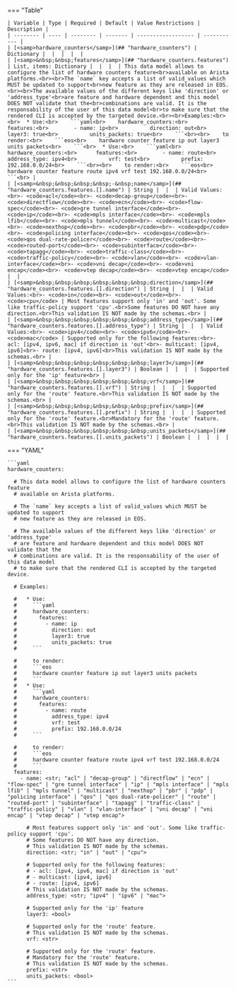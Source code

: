 <!--
  ~ Copyright (c) 2023-2024 Arista Networks, Inc.
  ~ Use of this source code is governed by the Apache License 2.0
  ~ that can be found in the LICENSE file.
  -->
=== "Table"

    | Variable | Type | Required | Default | Value Restrictions | Description |
    | -------- | ---- | -------- | ------- | ------------------ | ----------- |
    | [<samp>hardware_counters</samp>](## "hardware_counters") | Dictionary |  |  |  |  |
    | [<samp>&nbsp;&nbsp;features</samp>](## "hardware_counters.features") | List, items: Dictionary |  |  |  | This data model allows to configure the list of hardware counters feature<br>available on Arista platforms.<br><br>The `name` key accepts a list of valid_values which MUST be updated to support<br>new feature as they are released in EOS.<br><br>The available values of the different keys like 'direction' or 'address_type'<br>are feature and hardware dependent and this model DOES NOT validate that the<br>combinations are valid. It is the responsability of the user of this data model<br>to make sure that the rendered CLI is accepted by the targeted device.<br><br>Examples:<br><br>  * Use:<br>    ```yaml<br>    hardware_counters:<br>      features:<br>        - name: ip<br>          direction: out<br>          layer3: true<br>          units_packets: true<br>    ```<br><br>    to render:<br>    ```eos<br>    hardware counter feature ip out layer3 units packets<br>    ```<br>  * Use:<br>    ```yaml<br>    hardware_counters:<br>      features:<br>        - name: route<br>          address_type: ipv4<br>          vrf: test<br>          prefix: 192.168.0.0/24<br>    ```<br><br>    to render:<br>    ```eos<br>    hardware counter feature route ipv4 vrf test 192.168.0.0/24<br>    ```<br> |
    | [<samp>&nbsp;&nbsp;&nbsp;&nbsp;-&nbsp;name</samp>](## "hardware_counters.features.[].name") | String |  |  | Valid Values:<br>- <code>acl</code><br>- <code>decap-group</code><br>- <code>directflow</code><br>- <code>ecn</code><br>- <code>flow-spec</code><br>- <code>gre tunnel interface</code><br>- <code>ip</code><br>- <code>mpls interface</code><br>- <code>mpls lfib</code><br>- <code>mpls tunnel</code><br>- <code>multicast</code><br>- <code>nexthop</code><br>- <code>pbr</code><br>- <code>pdp</code><br>- <code>policing interface</code><br>- <code>qos</code><br>- <code>qos dual-rate-policer</code><br>- <code>route</code><br>- <code>routed-port</code><br>- <code>subinterface</code><br>- <code>tapagg</code><br>- <code>traffic-class</code><br>- <code>traffic-policy</code><br>- <code>vlan</code><br>- <code>vlan-interface</code><br>- <code>vni decap</code><br>- <code>vni encap</code><br>- <code>vtep decap</code><br>- <code>vtep encap</code> |  |
    | [<samp>&nbsp;&nbsp;&nbsp;&nbsp;&nbsp;&nbsp;direction</samp>](## "hardware_counters.features.[].direction") | String |  |  | Valid Values:<br>- <code>in</code><br>- <code>out</code><br>- <code>cpu</code> | Most features support only 'in' and 'out'. Some like traffic-policy support 'cpu'.<br>Some features DO NOT have any direction.<br>This validation IS NOT made by the schemas.<br> |
    | [<samp>&nbsp;&nbsp;&nbsp;&nbsp;&nbsp;&nbsp;address_type</samp>](## "hardware_counters.features.[].address_type") | String |  |  | Valid Values:<br>- <code>ipv4</code><br>- <code>ipv6</code><br>- <code>mac</code> | Supported only for the following features:<br>- acl: [ipv4, ipv6, mac] if direction is 'out'<br>- multicast: [ipv4, ipv6]<br>- route: [ipv4, ipv6]<br>This validation IS NOT made by the schemas.<br> |
    | [<samp>&nbsp;&nbsp;&nbsp;&nbsp;&nbsp;&nbsp;layer3</samp>](## "hardware_counters.features.[].layer3") | Boolean |  |  |  | Supported only for the 'ip' feature<br> |
    | [<samp>&nbsp;&nbsp;&nbsp;&nbsp;&nbsp;&nbsp;vrf</samp>](## "hardware_counters.features.[].vrf") | String |  |  |  | Supported only for the 'route' feature.<br>This validation IS NOT made by the schemas.<br> |
    | [<samp>&nbsp;&nbsp;&nbsp;&nbsp;&nbsp;&nbsp;prefix</samp>](## "hardware_counters.features.[].prefix") | String |  |  |  | Supported only for the 'route' feature.<br>Mandatory for the 'route' feature.<br>This validation IS NOT made by the schemas.<br> |
    | [<samp>&nbsp;&nbsp;&nbsp;&nbsp;&nbsp;&nbsp;units_packets</samp>](## "hardware_counters.features.[].units_packets") | Boolean |  |  |  |  |

=== "YAML"

    ```yaml
    hardware_counters:

      # This data model allows to configure the list of hardware counters feature
      # available on Arista platforms.

      # The `name` key accepts a list of valid_values which MUST be updated to support
      # new feature as they are released in EOS.

      # The available values of the different keys like 'direction' or 'address_type'
      # are feature and hardware dependent and this model DOES NOT validate that the
      # combinations are valid. It is the responsability of the user of this data model
      # to make sure that the rendered CLI is accepted by the targeted device.

      # Examples:

      #   * Use:
      #     ```yaml
      #     hardware_counters:
      #       features:
      #         - name: ip
      #           direction: out
      #           layer3: true
      #           units_packets: true
      #     ```

      #     to render:
      #     ```eos
      #     hardware counter feature ip out layer3 units packets
      #     ```
      #   * Use:
      #     ```yaml
      #     hardware_counters:
      #       features:
      #         - name: route
      #           address_type: ipv4
      #           vrf: test
      #           prefix: 192.168.0.0/24
      #     ```

      #     to render:
      #     ```eos
      #     hardware counter feature route ipv4 vrf test 192.168.0.0/24
      #     ```
      features:
        - name: <str; "acl" | "decap-group" | "directflow" | "ecn" | "flow-spec" | "gre tunnel interface" | "ip" | "mpls interface" | "mpls lfib" | "mpls tunnel" | "multicast" | "nexthop" | "pbr" | "pdp" | "policing interface" | "qos" | "qos dual-rate-policer" | "route" | "routed-port" | "subinterface" | "tapagg" | "traffic-class" | "traffic-policy" | "vlan" | "vlan-interface" | "vni decap" | "vni encap" | "vtep decap" | "vtep encap">

          # Most features support only 'in' and 'out'. Some like traffic-policy support 'cpu'.
          # Some features DO NOT have any direction.
          # This validation IS NOT made by the schemas.
          direction: <str; "in" | "out" | "cpu">

          # Supported only for the following features:
          # - acl: [ipv4, ipv6, mac] if direction is 'out'
          # - multicast: [ipv4, ipv6]
          # - route: [ipv4, ipv6]
          # This validation IS NOT made by the schemas.
          address_type: <str; "ipv4" | "ipv6" | "mac">

          # Supported only for the 'ip' feature
          layer3: <bool>

          # Supported only for the 'route' feature.
          # This validation IS NOT made by the schemas.
          vrf: <str>

          # Supported only for the 'route' feature.
          # Mandatory for the 'route' feature.
          # This validation IS NOT made by the schemas.
          prefix: <str>
          units_packets: <bool>
    ```
